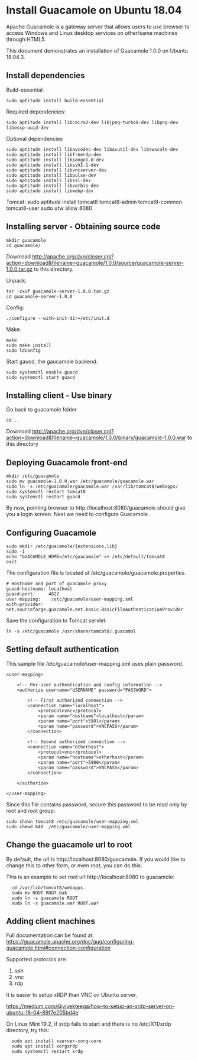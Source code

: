 # Install Guacamole on Ubuntu 18.04

Apache Guacamole is a gateway server that allows users to use browser to access Windows and Linux desktop services on 
other/same machines through HTML5.

This document demonstrates an installation of Guacamole 1.0.0 on Ubuntu 18.04.3.

## Install dependencies
Build-essential:

    sudo aptitude install build-essential

Required dependencies:

    sudo aptitude install libcairo2-dev libjpeg-turbo8-dev libpng-dev libossp-uuid-dev
    
Optional dependencies

    sudo aptitude install libavcodec-dev libavutil-dev libswscale-dev
    sudo aptitude install libfreerdp-dev
    sudo aptitude install libpango1.0-dev
    sudo aptitude install libssh2-1-dev
    sudo aptitude install libvncserver-dev
    sudo aptitude install libpulse-dev
    sudo aptitude install libssl-dev
    sudo aptitude install libvorbis-dev
    sudo aptitude install libwebp-dev

Tomcat:
    sudo aptitude install tomcat8 tomcat8-admin tomcat8-common tomcat8-user
    sudo ufw allow 8080

## Installing server - Obtaining source code
    mkdir guacamole
    cd guacamole/
    
Download http://apache.org/dyn/closer.cgi?action=download&filename=guacamole/1.0.0/source/guacamole-server-1.0.0.tar.gz to this directory.

Unpack:

    tar -zxvf guacamole-server-1.0.0.tar.gz
    cd guacamole-server-1.0.0

Config:

    ./configure --with-init-dir=/etc/init.d

Make:

    make
    sudo make install
    sudo ldconfig

Start gaucd, the gaucamole backend.

    sudo systemctl enable guacd
    sudo systemctl start guacd
    
## Installing client - Use binary

Go back to guacamole folder

    cd ..

Download http://apache.org/dyn/closer.cgi?action=download&filename=guacamole/1.0.0/binary/guacamole-1.0.0.war to this
 directory

## Deploying Guacamole front-end

    mkdir /etc/guacamole
    sudo mv guacamole-1.0.0.war /etc/guacamole/guacamole.war
    sudo ln -s /etc/guacamole/guacamole.war /var/lib/tomcat8/webapps/
    sudo systemctl restart tomcat8
    sudo systemctl restart guacd

By now, pointing browser to http://localhost:8080/guacamole should give you a login screen. Next we need to 
configure Guacamole.

## Configuring Guacamole
    
    sudo mkdir /etc/guacamole/{extensions,lib}
    sudo -i
    echo "GUACAMOLE_HOME=/etc/guacamole" >> /etc/default/tomcat8
    exit


The configuration file is located at /etc/guacamole/guacamole.properties.
``` /etc/guacamole/guacamole.properties
# Hostname and port of guacamole proxy
guacd-hostname: localhost
guacd-port:     4822
user-mapping:    /etc/guacamole/user-mapping.xml
auth-provider:    net.sourceforge.guacamole.net.basic.BasicFileAuthenticationProvider
```

Save the configuration to Tomcat servlet:
    
    ln -s /etc/guacamole /usr/share/tomcat8/.guacamol

## Setting default authentication
This sample file /etc/guacamole/user-mapping.xml uses plain password.


```
<user-mapping>
	
    <!-- Per-user authentication and config information -->
    <authorize username="USERNAME" password="PASSWORD">

        <!-- First authorized connection -->
        <connection name="localhost">
            <protocol>vnc</protocol>
            <param name="hostname">localhost</param>
            <param name="port">5901</param>
            <param name="password">VNCPASS</param>
        </connection>

        <!-- Second authorized connection -->
        <connection name="otherhost">
            <protocol>vnc</protocol>
            <param name="hostname">otherhost</param>
            <param name="port">5900</param>
            <param name="password">VNCPASS</param>
        </connection>

    </authorize>

</user-mapping>
```
Since this file contains password, secure this password to be read only by root and root group:
```
sudo chown tomcat8 /etc/guacamole/user-mapping.xml
sudo chmod 640  /etc/guacamole/user-mapping.xml
```


## Change the guacamole url to root
By default, the url is http://localhost:8080/guacamole. If you would like to change this to other form, or even root, you can do this:

This is an example to set root url http://localhost:8080 to guacamole:
```
  cd /var/lib/tomcat8/webapps.
  sudo mv ROOT ROOT.bak
  sudo ln -s guacamole ROOT 
  sudo ln -s guacamole.war ROOT.war
```
   
## Adding client machines

Full documentation can be found at:
https://guacamole.apache.org/doc/gug/configuring-guacamole.html#connection-configuration

Supported protocols are:

1. ssh
2. vnc
3. rdp

It is easier to setup xRDP than VNC on Ubuntu server.

https://medium.com/@vivekteega/how-to-setup-an-xrdp-server-on-ubuntu-18-04-89f7e205bd4e

On Linux Mint 19.2, if xrdp fails to start and there is no /etc/X11/xrdp directory, try this:
```
  sudo apt install xserver-xorg-core
  sudo apt install xorgxrdp
  sudo systemctl restart xrdp
```
